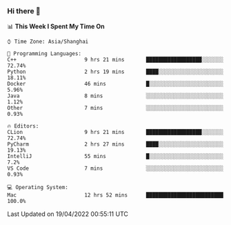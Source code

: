 ### Hi there 👋


<!--START_SECTION:waka-->
📊 **This Week I Spent My Time On** 

```text
⌚︎ Time Zone: Asia/Shanghai

💬 Programming Languages: 
C++                      9 hrs 21 mins       ██████████████████░░░░░░░   72.74% 
Python                   2 hrs 19 mins       ████░░░░░░░░░░░░░░░░░░░░░   18.11% 
Docker                   46 mins             █░░░░░░░░░░░░░░░░░░░░░░░░   5.96% 
Java                     8 mins              ░░░░░░░░░░░░░░░░░░░░░░░░░   1.12% 
Other                    7 mins              ░░░░░░░░░░░░░░░░░░░░░░░░░   0.93%

🔥 Editors: 
CLion                    9 hrs 21 mins       ██████████████████░░░░░░░   72.74% 
PyCharm                  2 hrs 27 mins       ████░░░░░░░░░░░░░░░░░░░░░   19.13% 
IntelliJ                 55 mins             █░░░░░░░░░░░░░░░░░░░░░░░░   7.2% 
VS Code                  7 mins              ░░░░░░░░░░░░░░░░░░░░░░░░░   0.93%

💻 Operating System: 
Mac                      12 hrs 52 mins      █████████████████████████   100.0%

```


 Last Updated on 19/04/2022 00:55:11 UTC
<!--END_SECTION:waka-->

<!--
**SillyPasty/SillyPasty** is a ✨ _special_ ✨ repository because its `README.md` (this file) appears on your GitHub profile.

Here are some ideas to get you started:

- 🔭 I’m currently working on ...
- 🌱 I’m currently learning ...
- 👯 I’m looking to collaborate on ...
- 🤔 I’m looking for help with ...
- 💬 Ask me about ...
- 📫 How to reach me: ...
- 😄 Pronouns: ...
- ⚡ Fun fact: ...
-->


